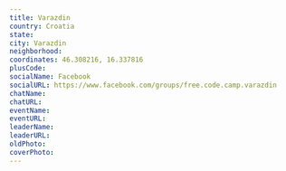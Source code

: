 ```yaml
---
title: Varazdin
country: Croatia
state: 
city: Varazdin
neighborhood: 
coordinates: 46.308216, 16.337816
plusCode:
socialName: Facebook
socialURL: https://www.facebook.com/groups/free.code.camp.varazdin
chatName:
chatURL:
eventName:
eventURL:
leaderName:
leaderURL:
oldPhoto: 
coverPhoto:
---
```

